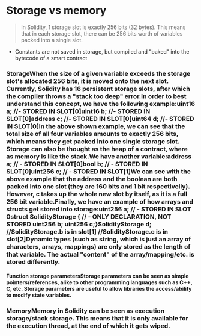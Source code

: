 # Storage vs memory

> In Solidity, 1 storage slot is exactly 256 bits (32 bytes). This means that in each storage slot, there can be 256 bits worth of variables packed into a single slot.

* Constants are not saved in storage, but compiled and "baked" into the bytecode of a smart contract

### StorageWhen the size of a given variable exceeds the storage slot's allocated 256 bits, it is moved onto the next slot. Currently, Solidity has 16 persistent storage slots, after which the compiler throws a "stack too deep" error.In order to best understand this concept, we have the following example:uint16 a; //- STORED IN SLOT\[0]uint16 b; //- STORED IN SLOT\[0]address c; //- STORED IN SLOT\[0]uint64 d; //- STORED IN SLOT\[0]In the above shown example, we can see that the total size of all four variables amounts to exactly 256 bits, which means they get packed into one single storage slot. Storage can also be thought as the heap of a contract, where as memory is like the stack.We have another variable:address a; // - STORED IN SLOT\[0]bool b; // - STORED IN SLOT\[0]uint256 c; //  - STORED IN SLOT\[1]We can see with the above example that the address and the boolean are both packed into one slot (they are 160 bits and 1 bit respectivelly). However, c takes up the whole new slot by itself, as it is a full 256 bit variable.Finally, we have an example of how arrays and structs get stored into storage:uint256 a; // - STORED IN SLOT 0struct SolidityStorage { // - ONLY DECLARATION, NOT STORED	uint256 b;	uint256 c;}SolidityStorage d; //SolidityStorage.b is in slot\[1]	           //SolidityStorage.c is in slot\[2]Dynamic types (such as string, which is just an array of characters, arrays, mappings) are only stored as the length of that variable. The actual "content" of the array/mapping/etc. is stored differently.

#### Function storage parametersStorage parameters can be seen as simple pointers/references, alike to other programming languages such as C++, C, etc. Storage parameters are useful to allow libraries the access/ability to modify state variables.

### MemoryMemory in Solidity can be seen as execution storage/stack storage. This means that it is only available for the execution thread, at the end of which it gets wiped.
